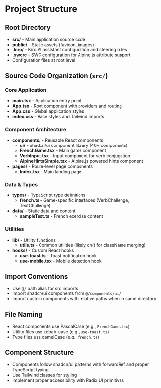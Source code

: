 # Project Structure

## Root Directory

-   **src/** - Main application source code
-   **public/** - Static assets (favicon, images)
-   **.kiro/** - Kiro AI assistant configuration and steering rules
-   **.swcrc** - SWC configuration for Alpine.js attribute support
-   Configuration files at root level

## Source Code Organization (`src/`)

### Core Application

-   **main.tsx** - Application entry point
-   **App.tsx** - Root component with providers and routing
-   **App.css** - Global application styles
-   **index.css** - Base styles and Tailwind imports

### Component Architecture

-   **components/** - Reusable React components
    -   **ui/** - shadcn/ui component library (40+ components)
    -   **FrenchGame.tsx** - Main game component
    -   **VerbInput.tsx** - Input component for verb conjugation
    -   **AlpineHintsSimple.tsx** - Alpine.js powered hints component
-   **pages/** - Route-level page components
    -   **Index.tsx** - Main landing page

### Data & Types

-   **types/** - TypeScript type definitions
    -   **french.ts** - Game-specific interfaces (VerbChallenge, TextChallenge)
-   **data/** - Static data and content
    -   **sampleText.ts** - French exercise content

### Utilities

-   **lib/** - Utility functions
    -   **utils.ts** - Common utilities (likely cn() for className merging)
-   **hooks/** - Custom React hooks
    -   **use-toast.ts** - Toast notification hook
    -   **use-mobile.tsx** - Mobile detection hook

## Import Conventions

-   Use `@/` path alias for src imports
-   Import shadcn/ui components from `@/components/ui/`
-   Import custom components with relative paths when in same directory

## File Naming

-   React components use PascalCase (e.g., `FrenchGame.tsx`)
-   Utility files use kebab-case (e.g., `use-toast.ts`)
-   Type files use camelCase (e.g., `french.ts`)

## Component Structure

-   Components follow shadcn/ui patterns with forwardRef and proper TypeScript typing
-   Use Tailwind classes for styling
-   Implement proper accessibility with Radix UI primitives
